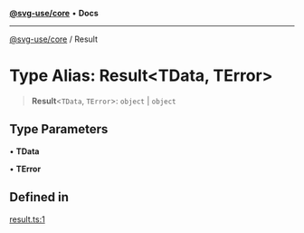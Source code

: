 [**@svg-use/core**](../README.md) • **Docs**

---

[@svg-use/core](../README.md) / Result

# Type Alias: Result\<TData, TError\>

> **Result**\<`TData`, `TError`\>: `object` \| `object`

## Type Parameters

• **TData**

• **TError**

## Defined in

[result.ts:1](https://github.com/fpapado/svg-use/blob/585a805df232df52047b5d894dcd94635b4f932c/packages/core/src/result.ts#L1)
